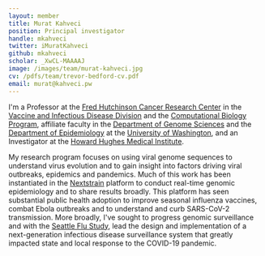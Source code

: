 ```yaml
---
layout: member
title: Murat Kahveci
position: Principal investigator
handle: mkahveci
twitter: iMuratKahveci
github: mkahveci
scholar: _XwCL-MAAAAJ
image: /images/team/murat-kahveci.jpg
cv: /pdfs/team/trevor-bedford-cv.pdf
email: murat@kahveci.pw
---
```


I'm a Professor at the [Fred Hutchinson Cancer Research Center](https://www.fredhutch.org/) in the [Vaccine and Infectious Disease Division](https://www.fredhutch.org/en/labs/vaccine-and-infectious-disease.html) and the [Computational Biology Program](https://www.fredhutch.org/en/labs/phs/projects/herbold-computational-biology-program.html), affiliate faculty in the [Department of Genome Sciences](https://www.gs.washington.edu) and the [Department of Epidemiology](https://epi.washington.edu/) at the [University of Washington](https://www.washington.edu/), and an Investigator at the [Howard Hughes Medical Institute](https://www.hhmi.org/).

My research program focuses on using viral genome sequences to understand virus evolution and to gain insight into factors driving viral outbreaks, epidemics and pandemics.
Much of this work has been instantiated in the [Nextstrain](https://nextstrain.org/) platform to conduct real-time genomic epidemiology and to share results broadly.
This platform has seen substantial public health adoption to improve seasonal influenza vaccines, combat Ebola outbreaks and to understand and curb SARS-CoV-2 transmission.
More broadly, I've sought to progress genomic surveillance and with the [Seattle Flu Study](https://seattleflu.org/), lead the design and implementation of a next-generation infectious disease surveillance system that greatly impacted state and local response to the COVID-19 pandemic.
